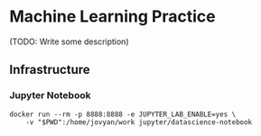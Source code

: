 Machine Learning Practice
=========================

(TODO: Write some description)

Infrastructure
--------------

### Jupyter Notebook

    docker run --rm -p 8888:8888 -e JUPYTER_LAB_ENABLE=yes \
        -v "$PWD":/home/jovyan/work jupyter/datascience-notebook

